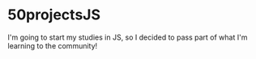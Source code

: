 # 50projectsJS
I'm going to start my studies in JS, so I decided to pass part of what I'm learning to the community!
